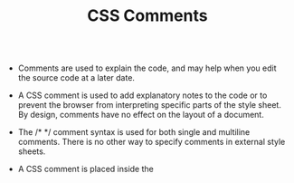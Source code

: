 
<h1 align="center"><b>CSS Comments</b></h1>
<br>
<br>

- Comments are used to explain the code, and may help when you edit the source code at a later date.

- A CSS comment is used to add explanatory notes to the code or to prevent the browser from interpreting specific parts of the style sheet. By design, comments have no effect on the layout of a document.

- The /* */ comment syntax is used for both single and multiline comments. There is no other way to specify comments in external style sheets.

- A CSS comment is placed inside the <style> element, and starts with /* and ends with */  

<br>

Example-1:

```jsx
/* This is a single-line comment */

p {
  color: red;
}

```

<br>

Example-2:


```jsx

/*
A comment
which stretches
over several
lines or multiline comment
*/

p {
  color: pink;
}

```

<br>


## HTML and CSS Comments ##

- In the following example, we use a combination of HTML and CSS comments:

```jsx

<!DOCTYPE html>
<html>
<head>
<style>
p {
  color: blue;  /* css comment */
}
</style>
</head>
<body>

<h2>My Heading</h2>

<!-- HTML Comment -->
<p>Hello World!</p>
<p>This paragraph is styled with CSS.</p>
<p>CSS comments are not shown in the output.</p>

</body>
</html>

```

<br>



## *Reference:*
   - Documentation:
     - <a href="https://www.w3schools.com/css/default.asp">W3Schools</a> 
     - <a href="https://developer.mozilla.org/en-US/docs/Learn/Getting_started_with_the_web/CSS_basics">MDN Web Docs</a>
<br>

## Happy Coding :)